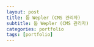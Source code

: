 ```yaml
---
layout: post
title: 둡 Wepler (CMS 관리자)
subtitle: 둡 Wepler (CMS 관리자)
categories: portfolio
tags: [portfolio]
---
```

